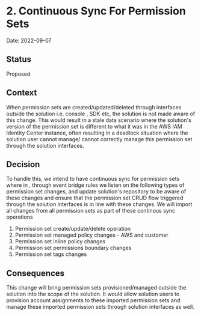 # 2. Continuous Sync For Permission Sets

Date: 2022-09-07

## Status

Proposed

## Context

When permission sets are created/updated/deleted through interfaces outside the solution i.e. console , SDK etc, the solution is not made aware of this change. This would result in a stale data scenario where the solution's version of the permission set is different to what it was in the AWS IAM Identity Center instance, often resulting in a deadlock situation where the solution user cannot manage/ cannot correctly manage this permission set through the solution interfaces.

## Decision

To handle this, we intend to have continuous sync for permission sets where in , through event bridge rules we listen on the following types of permission set changes, and update solution's repository to be aware of these changes and ensure that the permission set CRUD flow triggered through the solution interfaces is in line with these changes. We will import all changes from all permission sets as part of these continous sync operations

1. Permission set create/update/delete operation
2. Permission set managed policy changes - AWS and customer
3. Permission set inline policy changes
4. Permission set permissions boundary changes
5. Permission set tags changes

## Consequences

This change will bring permission sets provisioned/managed outside the solution into the scope of the solution. It would allow solution users to provision account assignments to these imported permission sets and manage these imported permission sets through solution interfaces as well.
